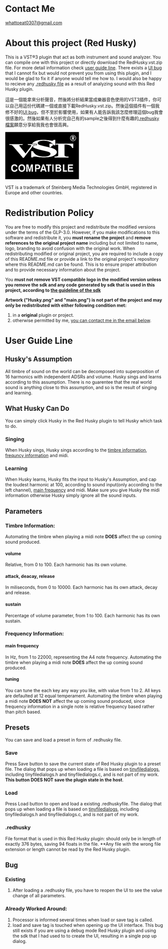 # Contact Me

whattoeat0307@gmail.com

# About this project (Red Husky)

This is a VST®3 plugin that act as both instrument and sound analyzer. You can compile one with this project or directly download the RedHusky.vst.zip file. For more detail information check [user guide line](#user-guide-line). There exists a [UI bug](#bug) that I cannot fix but would not prevent you from using this plugin, and I would be glad to fix it if anyone would tell me how to. I would also be happy to recieve any [.redhusky file](#redhusky) as a result of analyzing sound with this Red Husky plugin.

這是一個能拿來分析聲音，然後將分析結果當成樂器音色使用的VST3插件，你可以自己用這份代碼建一個或直接下載RedHusky.vst.zip。然後這個插件有一個我修不好的[UI bug](#bug)，但不至於影響使用，如果有人能告訴我該怎麼修理這個bug我會很感激的。然後如果有人分析完自己有的sample之後得到什麼有趣的[.redhusky檔案](#redhusky)願意分享給我我也會很高興。

![VST is a trademark of Steinberg Media Technologies GmbH, registered in Europe and other countries.](https://github.com/kirara-shiroyoru/RedHusky/blob/master/resource/VST_COMPATIBLE_LOGO.png)

VST is a trademark of Steinberg Media Technologies GmbH, registered in Europe and other countries.

# Redistribution Policy

You are free to modify this project and redistribute the modified versions under the terms of the GLP-3.0. However, if you make modifications to this software and redistribute it, you 
**must rename the project**
and
**remove references to the original project name**
including but not limited to name, logo, branding to avoid confusion with the original work. When redistributing modified or original project, you are required to include a copy of this README.md file or provide a link to the original project's repository where this README.md can be found. This is to ensure proper attribution and to provide necessary information about the project.

You
**must not remove VST compatible logo in the modified version unless you remove the sdk and any code generated by sdk that is used in this project, according to [the guideline of the sdk](https://steinbergmedia.github.io/vst3_dev_portal/pages/VST+3+Licensing/Usage+guidelines.html)**

**Artwork ("Husky.png" and "main.png") is not part of the project and may only be redistributed with either following condition met:**
1. in a **original** plugin or project.
2. otherwise permitted by me, [you can contact me in the email below](#contact-me).

# User Guide Line

## Husky's Assumption

All timbre of sound on the world can be decomposed into superposition of 16 harmonics with independent ADSRs and volume. Husky sings and learns according to this assumption. There is no guarentee that the real world sound is anything close to this assumption, and so is the result of singing and learning.

## What Husky Can Do

You can simply click Husky in the Red Husky plugin to tell Husky which task to do.

### Singing

When Husky sings, Husky sings according to the [timbre information](#timbre-information), [frequncy information](#frequency-information) and midi.

### Learning

When Husky learns, Husky fits the input to Husky's Assumption, and cap the loudest harmonic at 100, according to sound input(only according to the left channel), [main frequency](#main-frequency) and midi. Make sure you give Husky the midi information otherwise Husky simply ignore all the sound inputs.

## Parameters

### Timbre Information:

Automating the timbre when playing a midi note **DOES** affect the up coming sound produced. 

#### volume

Relative, from 0 to 100. Each harmonic has its own volume.

#### attack, deacay, release

In miliseconds, from 0 to 10000. Each harmonic has its own attack, decay and release.

#### sustain

Percentage of volume parameter, from 1 to 100. Each harmonic has its own sustain.

### Frequency Information:

#### main frequency

In Hz, from 1 to 22000, representing the A4 note frequency. Automating the timbre when playing a midi note **DOES** affect the up coming sound produced. 

#### tuning

You can tune the each key any way you like, with value from 1 to 2. All keys are defaulted at 12 equal temperament. Automating the timbre when playing a midi note **DOES NOT** affect the up coming sound produced, since frequency information in a single note is relative frequency based rather than pitch based.

## Presets

You can save and load a preset in form of .redhusky file. 

### Save

Press Save button to save the current state of Red Husky plugin to a preset file. The dialog that pops up when loading a file is based on [tinyfiledialogs](https://github.com/native-toolkit/libtinyfiledialogs), including tinyfiledialogs.h and tinyfiledialogs.c, and is not part of my work.
 **This button DOES NOT save the plugin state in the host**. 

### Load

Press Load button to open and load a existing .redhuskyfile. The dialog that pops up when loading a file is based on [tinyfiledialogs](https://github.com/native-toolkit/libtinyfiledialogs), including tinyfiledialogs.h and tinyfiledialogs.c, and is not part of my work.

### .redhusky

File format that is used in this Red Husky plugin: should only be in length of exactly 376 bytes, saving 94 floats in the file. **Any file with the wrong file extension or length cannot be read by the Red Husky plugin.

## Bug

### Existing

1. After loading a .redhusky file, you have to reopen the UI to see the value change of all parameters.

### Already Worked Around:

1. Processor is informed several times when load or save tag is called.
2. load and save tag is touched when opening up the UI interface. This bug still exists if you are using a debug mode Red Husky plugin and using the sdk that I had used to to create the UI, resulting in a single pop up dialog. 
